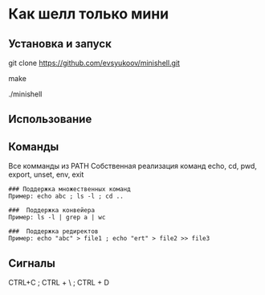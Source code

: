 # Как шелл только мини

## Установка и запуск

git clone https://github.com/evsyukoov/minishell.git

make

./minishell

##  Использование


##  Команды

Все комманды из PATH
Собственная реализация команд echo, cd, pwd, export, unset, env, exit

	### Поддержка множественных команд
	Пример: echo abc ; ls -l ; cd ..

	###  Поддержка конвейера
	Пример: ls -l | grep a | wc

	###  Поддержка редиректов
	Пример: echo "abc" > file1 ; echo "ert" > file2 >> file3

##  Сигналы

CTRL+C ; CTRL + \ ; CTRL + D


